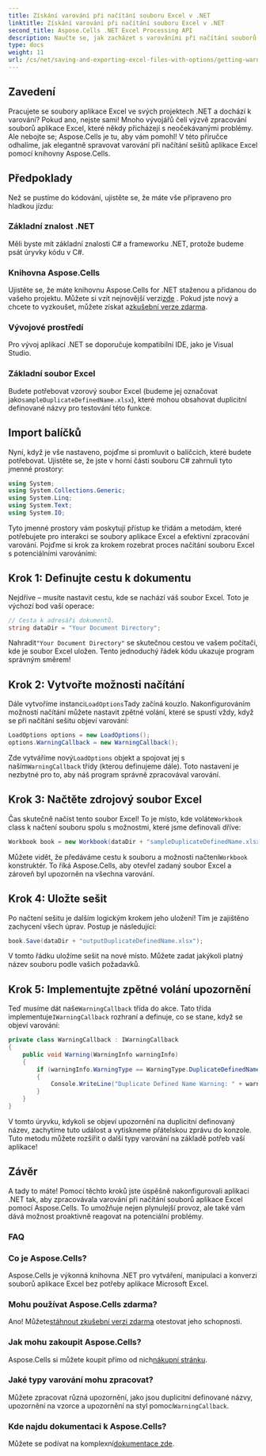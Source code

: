 ```yaml
---
title: Získání varování při načítání souboru Excel v .NET
linktitle: Získání varování při načítání souboru Excel v .NET
second_title: Aspose.Cells .NET Excel Processing API
description: Naučte se, jak zacházet s varováními při načítání souborů Excel v .NET pomocí Aspose.Cells s naším jednoduchým průvodcem krok za krokem.
type: docs
weight: 11
url: /cs/net/saving-and-exporting-excel-files-with-options/getting-warnings-while-loading-excel-file/
---
```

## Zavedení
Pracujete se soubory aplikace Excel ve svých projektech .NET a dochází k varování? Pokud ano, nejste sami! Mnoho vývojářů čelí výzvě zpracování souborů aplikace Excel, které někdy přicházejí s neočekávanými problémy. Ale nebojte se; Aspose.Cells je tu, aby vám pomohl! V této příručce odhalíme, jak elegantně spravovat varování při načítání sešitů aplikace Excel pomocí knihovny Aspose.Cells. 
## Předpoklady
Než se pustíme do kódování, ujistěte se, že máte vše připraveno pro hladkou jízdu:
### Základní znalost .NET
Měli byste mít základní znalosti C# a frameworku .NET, protože budeme psát úryvky kódu v C#.
### Knihovna Aspose.Cells
 Ujistěte se, že máte knihovnu Aspose.Cells for .NET staženou a přidanou do vašeho projektu. Můžete si vzít nejnovější verzi[zde](https://releases.aspose.com/cells/net/) . Pokud jste nový a chcete to vyzkoušet, můžete získat a[zkušební verze zdarma](https://releases.aspose.com/).
### Vývojové prostředí
Pro vývoj aplikací .NET se doporučuje kompatibilní IDE, jako je Visual Studio. 
### Základní soubor Excel
 Budete potřebovat vzorový soubor Excel (budeme jej označovat jako`sampleDuplicateDefinedName.xlsx`), které mohou obsahovat duplicitní definované názvy pro testování této funkce.
## Import balíčků
Nyní, když je vše nastaveno, pojďme si promluvit o balíčcích, které budete potřebovat. Ujistěte se, že jste v horní části souboru C# zahrnuli tyto jmenné prostory:
```csharp
using System;
using System.Collections.Generic;
using System.Linq;
using System.Text;
using System.IO;
```
Tyto jmenné prostory vám poskytují přístup ke třídám a metodám, které potřebujete pro interakci se soubory aplikace Excel a efektivní zpracování varování.
Pojďme si krok za krokem rozebrat proces načítání souboru Excel s potenciálními varováními:
## Krok 1: Definujte cestu k dokumentu
Nejdříve – musíte nastavit cestu, kde se nachází váš soubor Excel. Toto je výchozí bod vaší operace:
```csharp
// Cesta k adresáři dokumentů.
string dataDir = "Your Document Directory";
```
 Nahradit`"Your Document Directory"` se skutečnou cestou ve vašem počítači, kde je soubor Excel uložen. Tento jednoduchý řádek kódu ukazuje program správným směrem!
## Krok 2: Vytvořte možnosti načítání
 Dále vytvoříme instanci`LoadOptions`Tady začíná kouzlo. Nakonfigurováním možností načítání můžete nastavit zpětné volání, které se spustí vždy, když se při načítání sešitu objeví varování:
```csharp
LoadOptions options = new LoadOptions();
options.WarningCallback = new WarningCallback();
```
 Zde vytváříme nový`LoadOptions` objekt a spojovat jej s naším`WarningCallback` třídy (kterou definujeme dále). Toto nastavení je nezbytné pro to, aby náš program správně zpracovával varování.
## Krok 3: Načtěte zdrojový soubor Excel
 Čas skutečně načíst tento soubor Excel! To je místo, kde voláte`Workbook` class k načtení souboru spolu s možnostmi, které jsme definovali dříve:
```csharp
Workbook book = new Workbook(dataDir + "sampleDuplicateDefinedName.xlsx", options);
```
 Můžete vidět, že předáváme cestu k souboru a možnosti načtení`Workbook` konstruktér. To říká Aspose.Cells, aby otevřel zadaný soubor Excel a zároveň byl upozorněn na všechna varování.
## Krok 4: Uložte sešit
Po načtení sešitu je dalším logickým krokem jeho uložení! Tím je zajištěno zachycení všech úprav. Postup je následující:
```csharp
book.Save(dataDir + "outputDuplicateDefinedName.xlsx");
```
V tomto řádku uložíme sešit na nové místo. Můžete zadat jakýkoli platný název souboru podle vašich požadavků.
## Krok 5: Implementujte zpětné volání upozornění
 Teď musíme dát naše`WarningCallback` třída do akce. Tato třída implementuje`IWarningCallback` rozhraní a definuje, co se stane, když se objeví varování:
```csharp
private class WarningCallback : IWarningCallback
{
    public void Warning(WarningInfo warningInfo)
    {
        if (warningInfo.WarningType == WarningType.DuplicateDefinedName)
        {
            Console.WriteLine("Duplicate Defined Name Warning: " + warningInfo.Description);
        }
    }
}
```
V tomto úryvku, kdykoli se objeví upozornění na duplicitní definovaný název, zachytíme tuto událost a vytiskneme přátelskou zprávu do konzole. Tuto metodu můžete rozšířit o další typy varování na základě potřeb vaší aplikace!
## Závěr
A tady to máte! Pomocí těchto kroků jste úspěšně nakonfigurovali aplikaci .NET tak, aby zpracovávala varování při načítání souborů aplikace Excel pomocí Aspose.Cells. To umožňuje nejen plynulejší provoz, ale také vám dává možnost proaktivně reagovat na potenciální problémy. 
### FAQ
### Co je Aspose.Cells?
Aspose.Cells je výkonná knihovna .NET pro vytváření, manipulaci a konverzi souborů aplikace Excel bez potřeby aplikace Microsoft Excel.
### Mohu používat Aspose.Cells zdarma?
 Ano! Můžete[stáhnout zkušební verzi zdarma](https://releases.aspose.com/) otestovat jeho schopnosti.
### Jak mohu zakoupit Aspose.Cells?
 Aspose.Cells si můžete koupit přímo od nich[nákupní stránku](https://purchase.aspose.com/buy).
### Jaké typy varování mohu zpracovat?
Můžete zpracovat různá upozornění, jako jsou duplicitní definované názvy, upozornění na vzorce a upozornění na styl pomocí`WarningCallback`.
### Kde najdu dokumentaci k Aspose.Cells?
 Můžete se podívat na komplexní[dokumentace zde](https://reference.aspose.com/cells/net/).
